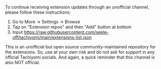 To continue receiving extension updates through an unofficial channel, please follow these instructions:

1. Go to More → Settings → Browse
2. Tap on "Extension repos" and then "Add" button at bottom
3. Input https://raw.githubusercontent.com/seele-off/tachiyomi/main/extensions-list.json

This is an unofficial but open source community-maintained repository for the extensions. So, use at your own risk and do not ask for support in any official Tachiyomi socials. And again, a quick reminder that this channel is also NOT official.
